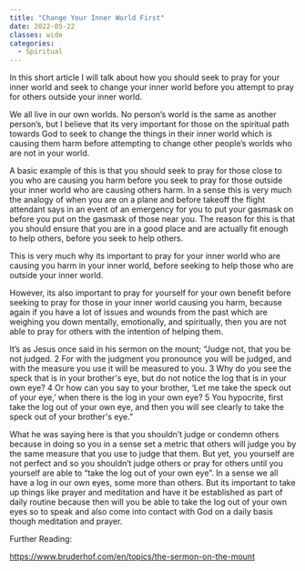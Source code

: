 ```yaml
---
title: "Change Your Inner World First"
date: 2022-05-22
classes: wide
categories:
  - Spiritual 
--- 
```


In this short article I will talk about how you should seek to pray for your inner world and seek to change your inner world before you attempt to pray for others outside your inner world.

We all live in our own worlds. No person’s world is the same as another person’s, but I believe that its very important for those on the spiritual path towards God to seek to change the things in their inner world which is causing them harm before attempting to change other people’s worlds who are not in your world.

A basic example of this is that you should seek to pray for those close to you who are causing you harm before you seek to pray for those outside your inner world who are causing others harm. In a sense this is very much the analogy of when you are on a plane and before takeoff the flight attendant says in an event of an emergency for you to put your gasmask on before you put on the gasmask of those near you. The reason for this is that you should ensure that you are in a good place and are actually fit enough to help others, before you seek to help others.

This is very much why its important to pray for your inner world who are causing you harm in your inner world, before seeking to help those who are outside your inner world. 

However, its also important to pray for yourself for your own benefit before seeking to pray for those in your inner world causing you harm, because again if you have a lot of issues and wounds from the past which are weighing you down mentally, emotionally, and spiritually, then you are not able to pray for others with the intention of helping them. 

It’s as Jesus once said in his sermon on the mount; “Judge not, that you be not judged. 2 For with the judgment you pronounce you will be judged, and with the measure you use it will be measured to you. 3 Why do you see the speck that is in your brother's eye, but do not notice the log that is in your own eye? 4 Or how can you say to your brother, ‘Let me take the speck out of your eye,’ when there is the log in your own eye? 5 You hypocrite, first take the log out of your own eye, and then you will see clearly to take the speck out of your brother's eye.”

What he was saying here is that you shouldn’t judge or condemn others because in doing so you in a sense set a metric that others will judge you by the same measure that you use to judge that them. But yet, you yourself are not perfect and so you shouldn’t judge others or pray for others until you yourself are able to “take the log out of your own eye”. In a sense we all have a log in our own eyes, some more than others. But its important to take up things like prayer and meditation and have it be established as part of daily routine because then will you be able to take the log out of your own eyes so to speak and also come into contact with God on a daily basis though meditation and prayer.  


Further Reading:

<https://www.bruderhof.com/en/topics/the-sermon-on-the-mount> 

